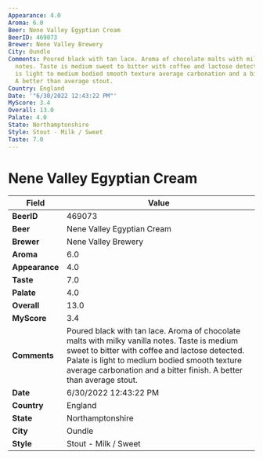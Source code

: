```yaml
---
Appearance: 4.0
Aroma: 6.0
Beer: Nene Valley Egyptian Cream
BeerID: 469073
Brewer: Nene Valley Brewery
City: Oundle
Comments: Poured black with tan lace. Aroma of chocolate malts with milky vanilla
  notes. Taste is medium sweet to bitter with coffee and lactose detected. Palate
  is light to medium bodied smooth texture average carbonation and a bitter finish.
  A better than average stout.
Country: England
Date: '"6/30/2022 12:43:22 PM"'
MyScore: 3.4
Overall: 13.0
Palate: 4.0
State: Northamptonshire
Style: Stout - Milk / Sweet
Taste: 7.0
---
```


# Nene Valley Egyptian Cream

| Field         | Value |
|---------------|-------|
| **BeerID** | 469073 |
| **Beer** | Nene Valley Egyptian Cream |
| **Brewer** | Nene Valley Brewery |
| **Aroma** | 6.0 |
| **Appearance** | 4.0 |
| **Taste** | 7.0 |
| **Palate** | 4.0 |
| **Overall** | 13.0 |
| **MyScore** | 3.4 |
| **Comments** | Poured black with tan lace. Aroma of chocolate malts with milky vanilla notes. Taste is medium sweet to bitter with coffee and lactose detected. Palate is light to medium bodied smooth texture average carbonation and a bitter finish. A better than average stout. |
| **Date** | 6/30/2022 12:43:22 PM |
| **Country** | England |
| **State** | Northamptonshire |
| **City** | Oundle |
| **Style** | Stout - Milk / Sweet |
